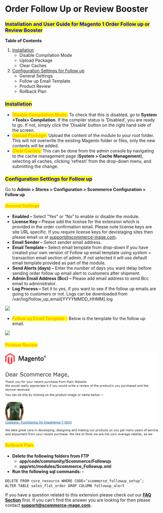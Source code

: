 # Order Follow Up or Review Booster

### <mark style="color:blue;">Installation and User Guide for Magento 1 Order Follow up or Review Booster</mark>

**Table of Contents**

1. [Installation ](order-follow-up-or-review-booster.md#\_bookmark0)
   * Disable Compilation Mode&#x20;
   * Upload Package&#x20;
   * Clear Caches&#x20;
2. [Configuration Settings for Follow up ](order-follow-up-or-review-booster.md#\_bookmark4)
   * General Settings&#x20;
   * Follow up Email Template&#x20;
   * Product Review&#x20;
   * Rollback Plan&#x20;

### <mark style="color:blue;">Installation</mark> <a href="#bookmark0" id="bookmark0"></a>

* <mark style="color:orange;">**Disable Compilation Mode:**</mark> To check that this is disabled, go to **System >Tools> Compilation**. If the compiler status is ‘Disabled’, you are ready to go. If not, simply click the ‘Disable’ button on the right hand side of the screen.
* <mark style="color:orange;">**Upload Package:**</mark> Upload the content of the module to your root folder. This will not overwrite the existing Magento folder or files, only the new contents will be added.
* <mark style="color:orange;">**Clear Caches:**</mark> This can be done from the admin console by navigating to the cache management page (**System > Cache Management**), selecting all caches, clicking ‘refresh’ from the drop-down menu, and submitting the change.

### <mark style="color:blue;">Configuration Settings for Follow up</mark> <a href="#bookmark4" id="bookmark4"></a>

Go to **Admin > Stores > Configuration > Scommerce Configuration > Follow up**

#### <mark style="color:orange;">General Settings</mark> <a href="#bookmark5" id="bookmark5"></a>

* **Enabled –** Select “Yes” or “No” to enable or disable the module.
* **License Key –** Please add the license for the extension which is provided in the order confirmation email. Please note license keys are site URL specific. If you require license keys for dev/staging sites then please email us at [support@scommerce-mage.com](mailto:support@scommerce-mage.com).
* **Email Sender –** Select sender email address.
* **Email Template –** Select email template from drop-down if you have created your own version of Follow up email template using system > transaction email section of admin. If not selected it will use default email template provided as part of the module.
* **Send Alerts (days) –** Enter the number of days you want delay before sending order follow up email alert to customers after shipment.
* **Admin Email Address (Bcc) –** Please add email address to send Bcc email to administrator.
* **Log Process –** Set it to yes, if you want to see if the follow up emails are going to customers or not. Logs can be downloaded from /var/log/follow\_up\_email\[YYYYMMDD\_HHMM].log

![](../../.gitbook/assets/m1orderfollow\_general.jpg)

* <mark style="color:orange;">**Follow up Email Template -**</mark> Below is the template for the follow up email.

![](../../.gitbook/assets/m1orderfollow\_template.jpg)

#### <mark style="color:orange;">Product Review</mark> <a href="#bookmark7" id="bookmark7"></a>

![](<../../.gitbook/assets/3 (28)>)

#### <mark style="color:orange;">Rollback Plan:</mark> <a href="#bookmark8" id="bookmark8"></a>

* **Delete the following folders from FTP**
  * **app/code/community/Scommerce/Followup**
  * **app/etc/modules/Scommerce\_Followup.xml**
* **Run the following sql commands: -**

```
DELETE FROM core_resource WHERE CODE=’scommerce_followup_setup’;
ALTER TABLE sales_flat_order DROP COLUMN followup_alert
```

If you have a question related to this extension please check out our [**FAQ Section**](https://www.scommerce-mage.com/magento-order-follow-up-or-review-booster.html#faq) first. If you can't find the answer you are looking for then please contact [**support@scommerce-mage.com**](mailto:core@scommerce-mage.com)**.**
